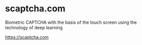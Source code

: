 # scaptcha.com
Biometric CAPTCHA with the basis of the touch screen using the technology of deep learning


https://scaptcha.com
